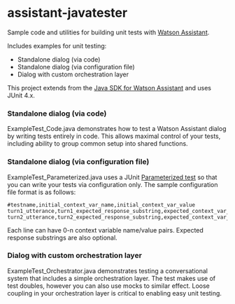# assistant-javatester

Sample code and utilities for building unit tests with [Watson Assistant](https://www.ibm.com/watson/ai-assistant/).

Includes examples for unit testing:
 - Standalone dialog (via code)
 - Standalone dialog (via configuration file)
 - Dialog with custom orchestration layer

This project extends from the [Java SDK for Watson Assistant](https://www.ibm.com/watson/developercloud/assistant/api/v1/java.html?java) and uses JUnit 4.x.  

### Standalone dialog (via code)
ExampleTest_Code.java demonstrates how to test a Watson Assistant dialog by writing tests entirely in code.  This allows maximal control of your tests, including ability to group common setup into shared functions.

### Standalone dialog (via configuration file)
ExampleTest_Parameterized.java uses a JUnit [Parameterized test](https://junit.org/junit4/javadoc/4.12/org/junit/runners/Parameterized.html) so that you can write your tests via configuration only.  The sample configuration file format is as follows:

```
#testname,initial_context_var_name,initial_context_var_value
turn1_utterance,turn1_expected_response_substring,expected_context_var_name,expected_context_value
turn2_utterance,turn2_expected_response_substring,expected_context_var_name,expected_context_value

```

Each line can have 0-n context variable name/value pairs.  Expected response substrings are also optional.

### Dialog with custom orchestration layer
ExampleTest_Orchestrator.java demonstrates testing a conversational system that includes a simple orchestration layer.  The test makes use of test doubles, however you can also use mocks to similar effect.  Loose coupling in your orchestration layer is critical to enabling easy unit testing.